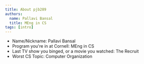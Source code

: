 ```yaml
---
title: About pjb289
authors:
  name: Pallavi Bansal
  title: MEng in CS
tags: [intro]
---
```


- Name/Nickname: Pallavi Bansal
- Program you're in at Cornell: MEng in CS
- Last TV show you binged, or a movie you watched: The Recruit
- Worst CS Topic: Computer Organization
